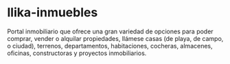 # llika-inmuebles
Portal inmobiliario que ofrece una gran variedad de opciones para poder comprar, vender o alquilar propiedades, llámese casas (de playa, de campo, o ciudad), terrenos, departamentos, habitaciones, cocheras, almacenes, oficinas, constructoras y proyectos inmobiliarios.

